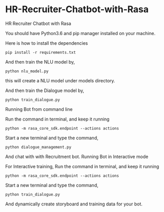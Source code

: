 # HR-Recruiter-Chatbot-with-Rasa
HR Recruiter Chatbot with Rasa

You should have Python3.6 and pip manager installed on your machine.

Here is how to install the dependencies

```pip install -r requirements.txt```

And then train the NLU model by,

```python nlu_model.py```

this will create a NLU model under models directory.

And then train the Dialogue model by,

```python train_dialogue.py```

Running Bot from command line

Run the command in terminal, and keep it running

```python -m rasa_core_sdk.endpoint --actions actions```

Start a new terminal and type the command,

```python dialogue_management.py```

And chat with with Recruitment bot.
Running Bot in Interactive mode

For Interactive training, Run the command in terminal, and keep it running

```python -m rasa_core_sdk.endpoint --actions actions```

Start a new terminal and type the command,

```python train_dialogue.py```

And dynamically create storyboard and training data for your bot.
